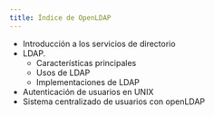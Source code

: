 ```yaml
---
title: Índice de OpenLDAP
---
```


* Introducción a los servicios de directorio
* LDAP.
  * Características principales
  * Usos de LDAP
  * Implementaciones de LDAP
* Autenticación de usuarios en UNIX
* Sistema centralizado de usuarios con openLDAP

